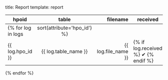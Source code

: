 title: Report
template: report

| hpoid   |    table      | filename | received | parsing | loaded|
|----------|:-------------:|---------:|----------|:-------:|------:|
{% for log in logs | sort(attribute='hpo_id') %}
  |{{ log.hpo_id }}  |{{ log.table_name }} |{{ log.file_name }} |{% if log.received %} &#10004; {% endif %} |{% if log.parsing %} &#10004; {% endif %} |{% if log.loading %} &#10004; {% endif %}|
{% endfor %}
